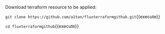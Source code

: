 Download terraform resource to be applied:

`git clone https://github.com/a1tan/fluxterraformgithub.git`{{execute}}

`cd fluxterraformgithub`{{execute}}


